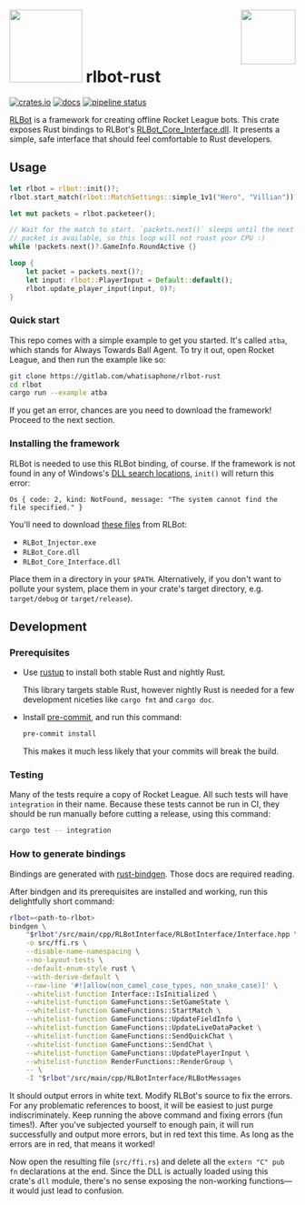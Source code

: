 # <img src="https://gitlab.com/whatisaphone/rlbot-rust/raw/master/assets/logo.png" height="128" /> rlbot-rust <img src="https://github.com/RLBot/RLBot/raw/674a96b3330cd4de80eb50458dae97488723e187/images/RLBot.png" height="96" align="right" />

[![crates.io](https://img.shields.io/crates/v/rlbot.svg)](https://crates.io/crates/rlbot)
[![docs](https://docs.rs/rlbot/badge.svg)](https://docs.rs/rlbot/)
[![pipeline status](https://gitlab.com/whatisaphone/rlbot-rust/badges/master/pipeline.svg)](https://gitlab.com/whatisaphone/rlbot-rust/commits/master)

[RLBot] is a framework for creating offline Rocket League bots. This crate
exposes Rust bindings to RLBot's [RLBot_Core_Interface.dll]. It presents a
simple, safe interface that should feel comfortable to Rust developers.

[RLBot]: https://github.com/RLBot/RLBot
[RLBot_Core_Interface.dll]: https://github.com/RLBot/RLBot/tree/master/src/main/cpp/RLBotInterface

## Usage

```rust
let rlbot = rlbot::init()?;
rlbot.start_match(rlbot::MatchSettings::simple_1v1("Hero", "Villian"))?;

let mut packets = rlbot.packeteer();

// Wait for the match to start. `packets.next()` sleeps until the next
// packet is available, so this loop will not roast your CPU :)
while !packets.next()?.GameInfo.RoundActive {}

loop {
    let packet = packets.next()?;
    let input: rlbot::PlayerInput = Default::default();
    rlbot.update_player_input(input, 0)?;
}
```

### Quick start

This repo comes with a simple example to get you started. It's called `atba`,
which stands for Always Towards Ball Agent. To try it out, open Rocket League,
and then run the example like so:

```sh
git clone https://gitlab.com/whatisaphone/rlbot-rust
cd rlbot
cargo run --example atba
```

If you get an error, chances are you need to download the framework! Proceed to
the next section.

### Installing the framework

RLBot is needed to use this RLBot binding, of course. If the framework is not
found in any of Windows's [DLL search locations], `init()` will return this
error:

[DLL search locations]: https://docs.microsoft.com/en-us/windows/desktop/dlls/dynamic-link-library-search-order#standard-search-order-for-desktop-applications

```text
Os { code: 2, kind: NotFound, message: "The system cannot find the file specified." }
```

You'll need to download [these files] from RLBot:

[these files]: https://github.com/RLBot/RLBot/tree/master/src/main/python/rlbot/dll

* `RLBot_Injector.exe`
* `RLBot_Core.dll`
* `RLBot_Core_Interface.dll`

Place them in a directory in your `$PATH`. Alternatively, if you don't want to
pollute your system, place them in your crate's target directory, e.g.
`target/debug` or `target/release`).

## Development

### Prerequisites

* Use [rustup] to install both stable Rust and nightly Rust.

  This library targets stable Rust, however nightly Rust is needed for a few
  development niceties like `cargo fmt` and `cargo doc`.

* Install [pre-commit], and run this command:

  ```sh
  pre-commit install
  ```

  This makes it much less likely that your commits will break the build.

[rustup]: https://rustup.rs/
[pre-commit]: https://pre-commit.com/

### Testing

Many of the tests require a copy of Rocket League. All such tests will have
`integration` in their name. Because these tests cannot be run in CI, they
should be run manually before cutting a release, using this command:

```sh
cargo test -- integration
```

### How to generate bindings

Bindings are generated with [rust-bindgen]. Those docs are required reading.

[rust-bindgen]: https://rust-lang-nursery.github.io/rust-bindgen/

After bindgen and its prerequisites are installed and working, run this
delightfully short command:

```sh
rlbot=<path-to-rlbot>
bindgen \
    "$rlbot"/src/main/cpp/RLBotInterface/RLBotInterface/Interface.hpp \
    -o src/ffi.rs \
    --disable-name-namespacing \
    --no-layout-tests \
    --default-enum-style rust \
    --with-derive-default \
    --raw-line '#![allow(non_camel_case_types, non_snake_case)]' \
    --whitelist-function Interface::IsInitialized \
    --whitelist-function GameFunctions::SetGameState \
    --whitelist-function GameFunctions::StartMatch \
    --whitelist-function GameFunctions::UpdateFieldInfo \
    --whitelist-function GameFunctions::UpdateLiveDataPacket \
    --whitelist-function GameFunctions::SendQuickChat \
    --whitelist-function GameFunctions::SendChat \
    --whitelist-function GameFunctions::UpdatePlayerInput \
    --whitelist-function RenderFunctions::RenderGroup \
    -- \
    -I "$rlbot"/src/main/cpp/RLBotInterface/RLBotMessages
```

It should output errors in white text. Modify RLBot's source to fix the errors.
For any problematic references to boost, it will be easiest to just purge
indiscriminately. Keep running the above command and fixing errors (fun times!).
After you've subjected yourself to enough pain, it will run successfully and
output more errors, but in red text this time. As long as the errors are in red,
that means it worked!

Now open the resulting file (`src/ffi.rs`) and delete all the `extern "C" pub
fn` declarations at the end. Since the DLL is actually loaded using this
crate's `dll` module, there's no sense exposing the non-working functions—it
would just lead to confusion.
